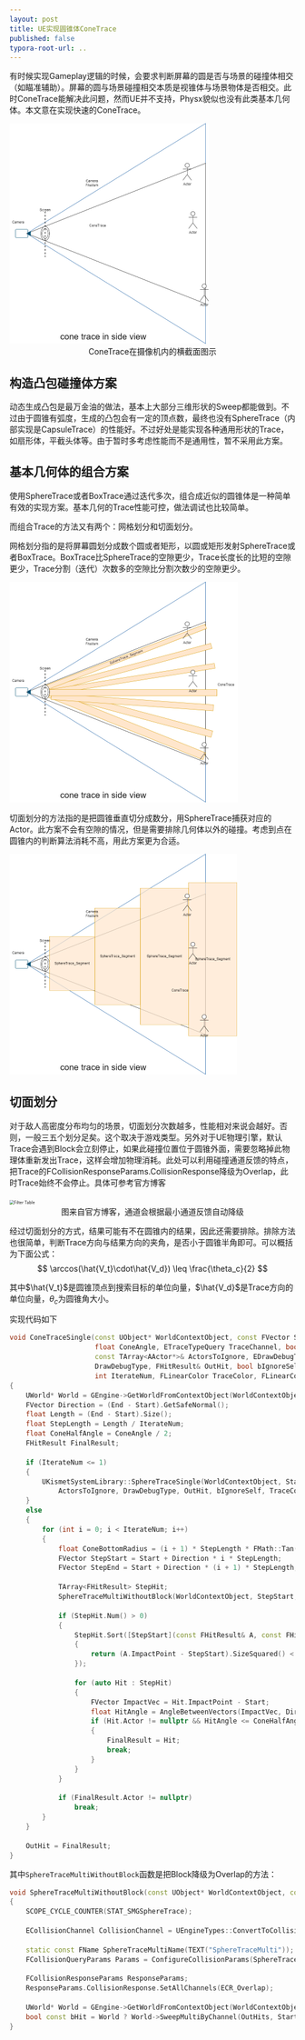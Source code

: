```yaml
---
layout: post
title: UE实现圆锥体ConeTrace
published: false
typora-root-url: ..
---
```


有时候实现Gameplay逻辑的时候，会要求判断屏幕的圆是否与场景的碰撞体相交（如瞄准辅助）。屏幕的圆与场景碰撞相交本质是视锥体与场景物体是否相交。此时ConeTrace能解决此问题，然而UE并不支持，Physx貌似也没有此类基本几何体。本文意在实现快速的ConeTrace。

<img src="/assets/postasset/2023-7-27-UE实现ConeTrace/image-20230802204512708.png" alt="ConeTrace" style="zoom:50%;"/>

<center>ConeTrace在摄像机内的横截面图示</center>



## 构造凸包碰撞体方案

动态生成凸包是最万金油的做法，基本上大部分三维形状的Sweep都能做到。不过由于圆锥有弧度，生成的凸包会有一定的顶点数，最终也没有SphereTrace（内部实现是CapsuleTrace）的性能好。不过好处是能实现各种通用形状的Trace，如扇形体，平截头体等。由于暂时多考虑性能而不是通用性，暂不采用此方案。



## 基本几何体的组合方案

使用SphereTrace或者BoxTrace通过迭代多次，组合成近似的圆锥体是一种简单有效的实现方案。基本几何的Trace性能可控，做法调试也比较简单。

而组合Trace的方法又有两个：网格划分和切面划分。

网格划分指的是将屏幕圆划分成数个圆或者矩形，以圆或矩形发射SphereTrace或者BoxTrace。BoxTrace比SphereTrace的空隙更少，Trace长度长的比短的空隙更少，Trace分割（迭代）次数多的空隙比分割次数少的空隙更少。

<img src="/assets/postasset/2023-7-27-UE实现ConeTrace/image-20230803162823639.png" alt="image-20230803162823639" style="zoom:50%;" />



切面划分的方法指的是把圆锥垂直切分成数分，用SphereTrace捕获对应的Actor。此方案不会有空隙的情况，但是需要排除几何体以外的碰撞。考虑到点在圆锥内的判断算法消耗不高，用此方案更为合适。

<img src="/assets/postasset/2023-7-27-UE实现ConeTrace/image-20230803162745861.png" alt="image-20230803162745861" style="zoom:50%;" />



## 切面划分

对于敌人高密度分布均匀的场景，切面划分次数越多，性能相对来说会越好。否则，一般三五个划分足矣。这个取决于游戏类型。另外对于UE物理引擎，默认Trace会遇到Block会立刻停止，如果此碰撞位置位于圆锥外面，需要忽略掉此物理体重新发出Trace，这样会增加物理消耗。此处可以利用碰撞通道反馈的特点，把Trace的FCollisionResponseParams.CollisionResponse降级为Overlap，此时Trace始终不会停止。具体可参考官方博客

[Collision Filtering]: https://www.unrealengine.com/en-US/blog/collision-filtering

<img src="https://cdn2.unrealengine.com/blog/FilterTable-900x490-756106034.jpg" alt="Filter Table" style="zoom: 50%;" />

<center>图来自官方博客，通道会根据最小通道反馈自动降级</center>



经过切面划分的方式，结果可能有不在圆锥内的结果，因此还需要排除。排除方法也很简单，判断Trace方向与结果方向的夹角，是否小于圆锥半角即可。可以概括为下面公式：
$$
\arccos(\hat{V_t}\cdot\hat{V_d}) \leq \frac{\theta_c}{2}
$$



其中$\hat{V_t}$是圆锥顶点到搜索目标的单位向量，$\hat{V_d}$是Trace方向的单位向量，$\theta_c$为圆锥角大小。

实现代码如下

```c++
void ConeTraceSingle(const UObject* WorldContextObject, const FVector Start, const FVector End, 
                     float ConeAngle, ETraceTypeQuery TraceChannel, bool bTraceComplex,
                     const TArray<AActor*>& ActorsToIgnore, EDrawDebugTrace::Type 		
                     DrawDebugType, FHitResult& OutHit, bool bIgnoreSelf,
                     int IterateNum, FLinearColor TraceColor, FLinearColor TraceHitColor, float DrawTime)
{
	UWorld* World = GEngine->GetWorldFromContextObject(WorldContextObject, EGetWorldErrorMode::LogAndReturnNull);
	FVector Direction = (End - Start).GetSafeNormal();
	float Length = (End - Start).Size();
	float StepLength = Length / IterateNum;
	float ConeHalfAngle = ConeAngle / 2;
	FHitResult FinalResult;

	if (IterateNum <= 1)
	{
		UKismetSystemLibrary::SphereTraceSingle(WorldContextObject, Start, End, 0, TraceChannel, bTraceComplex,
			ActorsToIgnore, DrawDebugType, OutHit, bIgnoreSelf, TraceColor, TraceHitColor, DrawTime);
	}
	else
	{
		for (int i = 0; i < IterateNum; i++)
		{
			float ConeBottomRadius = (i + 1) * StepLength * FMath::Tan(FMath::DegreesToRadians(ConeHalfAngle));
			FVector StepStart = Start + Direction * i * StepLength;
			FVector StepEnd = Start + Direction * (i + 1) * StepLength;

			TArray<FHitResult> StepHit;
			SphereTraceMultiWithoutBlock(WorldContextObject, StepStart, StepEnd, ConeBottomRadius, TraceChannel, 				bTraceComplex, ActorsToIgnore, DrawDebugType, StepHit, bIgnoreSelf, TraceColor,FLinearColor::Black, 				DrawTime);

			if (StepHit.Num() > 0)
			{
				StepHit.Sort([StepStart](const FHitResult& A, const FHitResult& B)
				{
					return (A.ImpactPoint - StepStart).SizeSquared() < (B.ImpactPoint - StepStart).SizeSquared(); 
				});

				for (auto Hit : StepHit)
				{
					FVector ImpactVec = Hit.ImpactPoint - Start;
					float HitAngle = AngleBetweenVectors(ImpactVec, Direction);
					if (Hit.Actor != nullptr && HitAngle <= ConeHalfAngle)
					{
						FinalResult = Hit;
						break;
					}
				}
			}

			if (FinalResult.Actor != nullptr)
				break;
		}
	}

	OutHit = FinalResult;
}
```



其中`SphereTraceMultiWithoutBlock`函数是把Block降级为Overlap的方法：

```c++
void SphereTraceMultiWithoutBlock(const UObject* WorldContextObject, const FVector Start, const FVector End, float Radius, ETraceTypeQuery TraceChannel, bool bTraceComplex, const TArray<AActor*>& ActorsToIgnore, EDrawDebugTrace::Type DrawDebugType, TArray<FHitResult>& OutHits, bool bIgnoreSelf, FLinearColor TraceColor, FLinearColor TraceHitColor, float DrawTime)
{
	SCOPE_CYCLE_COUNTER(STAT_SMGSphereTrace);
	
	ECollisionChannel CollisionChannel = UEngineTypes::ConvertToCollisionChannel(TraceChannel);

	static const FName SphereTraceMultiName(TEXT("SphereTraceMulti"));
	FCollisionQueryParams Params = ConfigureCollisionParams(SphereTraceMultiName, bTraceComplex, ActorsToIgnore, bIgnoreSelf, WorldContextObject);

	FCollisionResponseParams ResponseParams;
	ResponseParams.CollisionResponse.SetAllChannels(ECR_Overlap);
	
	UWorld* World = GEngine->GetWorldFromContextObject(WorldContextObject, EGetWorldErrorMode::LogAndReturnNull);
	bool const bHit = World ? World->SweepMultiByChannel(OutHits, Start, End, FQuat::Identity, CollisionChannel, FCollisionShape::MakeSphere(Radius), Params, ResponseParams) : false;
}
```
